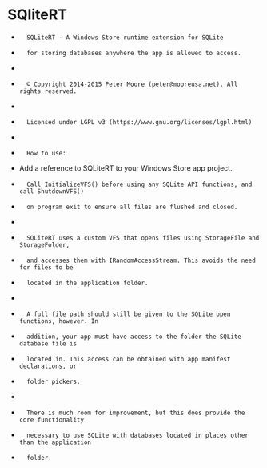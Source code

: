 # SQliteRT
*		SQLiteRT - A Windows Store runtime extension for SQLite
*		for storing databases anywhere the app is allowed to access.
*
*		© Copyright 2014-2015 Peter Moore (peter@mooreusa.net). All rights reserved.
*
*		Licensed under LGPL v3 (https://www.gnu.org/licenses/lgpl.html)
*
*		How to use:
*   Add a reference to SQLiteRT to your Windows Store app project. 
*		Call InitializeVFS() before using any SQLite API functions, and call ShutdownVFS()
*		on program exit to ensure all files are flushed and closed.
*
*		SQLiteRT uses a custom VFS that opens files using StorageFile and StorageFolder,
*		and accesses them with IRandomAccessStream. This avoids the need for files to be
*		located in the application folder. 
*
*		A full file path should still be given to the SQLite open functions, however. In
*		addition, your app must have access to the folder the SQLite database file is
*		located in. This access can be obtained with app manifest declarations, or
*		folder pickers.
*
*		There is much room for improvement, but this does provide the core functionality
*		necessary to use SQLite with databases located in places other than the application
*		folder.
